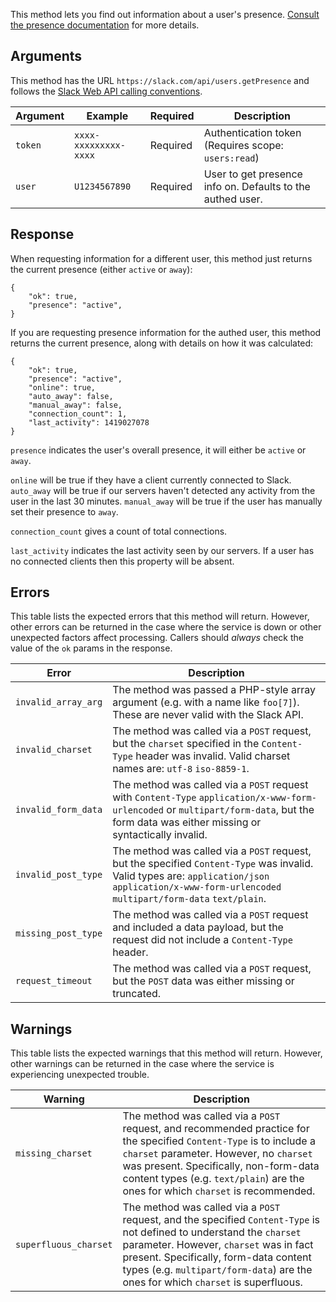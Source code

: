 This method lets you find out information about a user's presence. [Consult the presence documentation](/docs/presence) for more details.

## Arguments

This method has the URL `https://slack.com/api/users.getPresence` and follows the [Slack Web API calling conventions](/web#basics).

| Argument | Example | Required | Description |
| --- | --- | --- | --- |
| `token` | `xxxx-xxxxxxxxx-xxxx` | Required | Authentication token (Requires scope: `users:read`) |
| `user` | `U1234567890` | Required | User to get presence info on. Defaults to the authed user. |

## Response

When requesting information for a different user, this method just returns the current presence (either `active` or `away`):

```
{
    "ok": true,
    "presence": "active",
}
```

If you are requesting presence information for the authed user, this method returns the current presence, along with details on how it was calculated:

```
{
    "ok": true,
    "presence": "active",
    "online": true,
    "auto_away": false,
    "manual_away": false,
    "connection_count": 1,
    "last_activity": 1419027078
}
```

`presence` indicates the user's overall presence, it will either be `active` or `away`.

`online` will be true if they have a client currently connected to Slack. `auto_away` will be true if our servers haven't detected any activity from the user in the last 30 minutes. `manual_away` will be true if the user has manually set their presence to `away`.

`connection_count` gives a count of total connections.

`last_activity` indicates the last activity seen by our servers. If a user has no connected clients then this property will be absent.

## Errors

This table lists the expected errors that this method will return. However, other errors can be returned in the case where the service is down or other unexpected factors affect processing. Callers should _always_ check the value of the `ok` params in the response.

| Error | Description |
| --- | --- |
| `invalid_array_arg` | The method was passed a PHP-style array argument (e.g. with a name like `foo[7]`). These are never valid with the Slack API. |
| `invalid_charset` | The method was called via a `POST` request, but the `charset` specified in the `Content-Type` header was invalid. Valid charset names are: `utf-8` `iso-8859-1`. |
| `invalid_form_data` | The method was called via a `POST` request with `Content-Type` `application/x-www-form-urlencoded` or `multipart/form-data`, but the form data was either missing or syntactically invalid. |
| `invalid_post_type` | The method was called via a `POST` request, but the specified `Content-Type` was invalid. Valid types are: `application/json` `application/x-www-form-urlencoded` `multipart/form-data` `text/plain`. |
| `missing_post_type` | The method was called via a `POST` request and included a data payload, but the request did not include a `Content-Type` header. |
| `request_timeout` | The method was called via a `POST` request, but the `POST` data was either missing or truncated. |

## Warnings

This table lists the expected warnings that this method will return. However, other warnings can be returned in the case where the service is experiencing unexpected trouble.

| Warning | Description |
| --- | --- |
| `missing_charset` | The method was called via a `POST` request, and recommended practice for the specified `Content-Type` is to include a `charset` parameter. However, no `charset` was present. Specifically, non-form-data content types (e.g. `text/plain`) are the ones for which `charset` is recommended. |
| `superfluous_charset` | The method was called via a `POST` request, and the specified `Content-Type` is not defined to understand the `charset` parameter. However, `charset` was in fact present. Specifically, form-data content types (e.g. `multipart/form-data`) are the ones for which `charset` is superfluous. |

